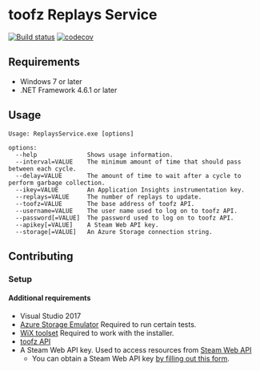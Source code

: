 # toofz Replays Service

[![Build status](https://ci.appveyor.com/api/projects/status/xeoko709p63qf3jb/branch/master?svg=true)](https://ci.appveyor.com/project/leonard-thieu/replays-service/branch/master)
[![codecov](https://codecov.io/gh/leonard-thieu/replays-service/branch/master/graph/badge.svg)](https://codecov.io/gh/leonard-thieu/replays-service)

## Requirements

* Windows 7 or later
* .NET Framework 4.6.1 or later

## Usage

```
Usage: ReplaysService.exe [options]

options:
  --help              Shows usage information.
  --interval=VALUE    The minimum amount of time that should pass between each cycle.
  --delay=VALUE       The amount of time to wait after a cycle to perform garbage collection.
  --ikey=VALUE        An Application Insights instrumentation key.
  --replays=VALUE     The number of replays to update.
  --toofz=VALUE       The base address of toofz API.
  --username=VALUE    The user name used to log on to toofz API.
  --password[=VALUE]  The password used to log on to toofz API.
  --apikey[=VALUE]    A Steam Web API key.
  --storage[=VALUE]   An Azure Storage connection string.
```

## Contributing

### Setup

#### Additional requirements

* Visual Studio 2017
* [Azure Storage Emulator](https://go.microsoft.com/fwlink/?linkid=717179&clcid=0x409) Required to run certain tests.
* [WiX toolset](http://wixtoolset.org/releases/) Required to work with the installer.
* [toofz API](https://github.com/leonard-thieu/api.toofz.com)
* A Steam Web API key. Used to access resources from [Steam Web API](https://steamcommunity.com/dev)
  * You can obtain a Steam Web API key [by filling out this form](http://steamcommunity.com/dev/apikey).